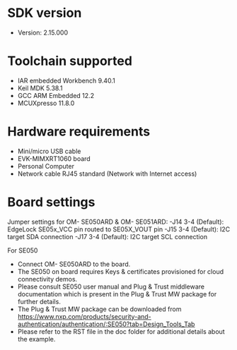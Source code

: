 
SDK version
===========
- Version: 2.15.000

Toolchain supported
===================
- IAR embedded Workbench  9.40.1
- Keil MDK  5.38.1
- GCC ARM Embedded  12.2
- MCUXpresso  11.8.0

Hardware requirements
=====================
- Mini/micro USB cable
- EVK-MIMXRT1060 board
- Personal Computer
- Network cable RJ45 standard (Network with Internet access)

Board settings
==============
Jumper settings for OM- SE050ARD & OM- SE051ARD:
    -J14 3-4 (Default): EdgeLock SE05x_VCC pin routed to SE05X_VOUT pin
    -J15 3-4 (Default): I2C target SDA connection
    -J17 3-4 (Default): I2C target SCL connection


For SE050
- Connect OM- SE050ARD to the board.
- The SE050 on board requires Keys & certificates provisioned for cloud connectivity demos.
- Please consult SE050 user manual and Plug & Trust middleware documentation which is present in the
  Plug & Trust MW package for further details.
- The Plug & Trust MW package can be downloaded from
https://www.nxp.com/products/security-and-authentication/authentication/:SE050?tab=Design_Tools_Tab
- Please refer to the RST file in the doc folder for additional details about the example.
